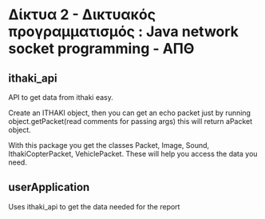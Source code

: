 # Δίκτυα 2 - Δικτυακός προγραμματισμός : Java network socket programming - ΑΠΘ
## ithaki_api
API to get data from ithaki easy.

Create an ITHAKI object, then you can get an echo packet just by running object.getPacket(read comments for passing args) this will return aPacket 
object.

With this package you get the classes Packet, Image, Sound, IthakiCopterPacket, VehiclePacket. These will help you access the data you need.

## userApplication
Uses ithaki_api to get the data needed for the report
